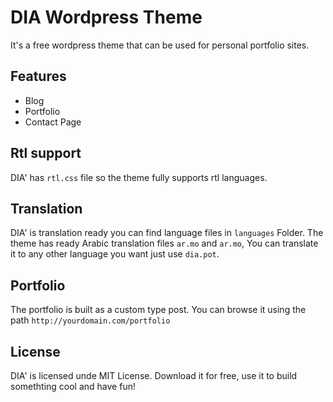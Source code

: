 # DIA Wordpress Theme
It's a free wordpress theme that can be used for personal portfolio sites.

## Features
- Blog
- Portfolio
- Contact Page

## Rtl support
DIA' has `rtl.css` file so the theme fully supports rtl languages.

## Translation
DIA' is translation ready you can find language files in `languages` Folder.
The theme has ready Arabic translation files `ar.mo` and `ar.mo`, You can translate it to any other language you want just use `dia.pot`.

## Portfolio
The portfolio is built as a custom type post. You can browse it using the path `http://yourdomain.com/portfolio`

## License
DIA' is licensed unde MIT License.
Download it for free, use it to build somethting cool and have fun!
